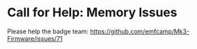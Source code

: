 # Call for Help: Memory Issues

Please help the badge team:
<https://github.com/emfcamp/Mk3-Firmware/issues/71>
